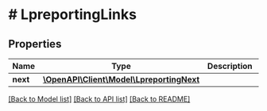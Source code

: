 # # LpreportingLinks

## Properties

Name | Type | Description | Notes
------------ | ------------- | ------------- | -------------
**next** | [**\OpenAPI\Client\Model\LpreportingNext**](LpreportingNext.md) |  |

[[Back to Model list]](../../README.md#models) [[Back to API list]](../../README.md#endpoints) [[Back to README]](../../README.md)

